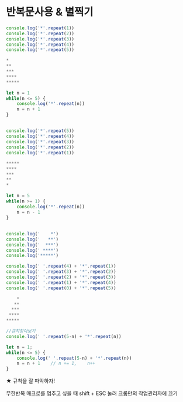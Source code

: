 # 반복문사용 & 별찍기

```javascript
console.log('*'.repeat(1))
console.log('*'.repeat(2))
console.log('*'.repeat(3))
console.log('*'.repeat(4))
console.log('*'.repeat(5))

*
**
***
****
*****
```

```javascript
let n = 1
while(n <= 5) {
    console.log('*'.repeat(n))
    n = n + 1
}
```

## 

```javascript
console.log('*'.repeat(5))
console.log('*'.repeat(4))
console.log('*'.repeat(3))
console.log('*'.repeat(2))
console.log('*'.repeat(1))

*****
****
***
**
*
```

```javascript
let n = 5
while(n >= 1) {
    console.log('*'.repeat(n))
    n = n - 1
}
```

## 

```javascript
console.log('    *')
console.log('   **')
console.log('  ***')
console.log(' ****')
console.log('*****')

console.log(' '.repeat(4) + '*'.repeat(1))
console.log(' '.repeat(3) + '*'.repeat(2))
console.log(' '.repeat(2) + '*'.repeat(3))
console.log(' '.repeat(1) + '*'.repeat(4))
console.log(' '.repeat(0) + '*'.repeat(5))

    *
   **
  ***
 ****
*****

//규칙찾아보기
console.log(' '.repeat(5-n) + '*'.repeat(n))
```

```javascript
let n = 1;
while(n <= 5) {
    console.log(' '.repeat(5-n) + '*'.repeat(n))
    n = n + 1    // n += 1,    n++
}
```

★ 규칙을 잘 파악하자!

무한반복 매크로를 멈추고 싶을 때 shift + ESC 눌러 크롬만의 작업관리자에 끄기

